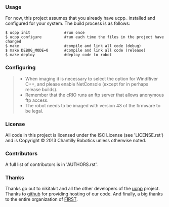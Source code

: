 ### Usage

For now, this project assumes that you already have ucpp_ installed and
configured for your system.  The build process is as follows:

    $ ucpp init               #run once
    $ ucpp configure          #run each time the files in the project have changed
    $ make                    #compile and link all code (debug)
    $ make DEBUG_MODE=0       #compile and link all code (release)
    $ make deploy             #deploy code to robot 

### Configuring

> * When imaging it is necessary to select the option for WindRiver C++, and please enable NetConsole (except for in perhaps release builds).
> * Remember that the cRIO runs an ftp server that allows anonymous ftp access.
> * The robot needs to be imaged with version 43 of the firmware to be legal.

### License

All code in this project is licensed under the ISC License (see 'LICENSE.rst')
and is Copyright © 2013 Chantilly Robotics unless otherwise noted.

### Contributors

A full list of contributors is in 'AUTHORS.rst'.

### Thanks
Thanks go out to nikitakit and all the other developers of the [ucpp][1] project.
Thanks to [github][2] for providing hosting of our code.
And finally, a big thanks to the entire organization of [FIRST][3].

[0]: http://anidev.github.com/612-2013/docs/html
[1]: https://github.com/nikitakit/ucpp
[2]: https://github.com/
[3]: http://usfirst.org/

